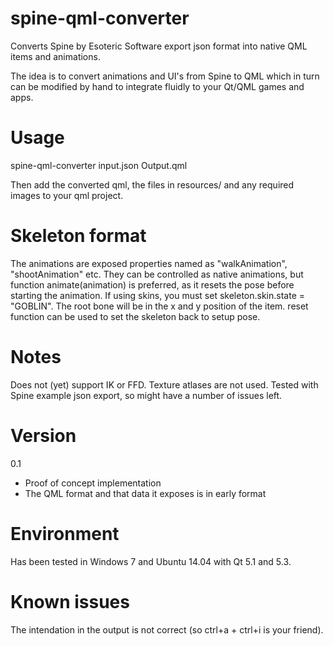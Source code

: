 spine-qml-converter
===================
Converts Spine by Esoteric Software export json format into native QML items and animations.

The idea is to convert animations and UI's from Spine to QML which in turn can be modified
by hand to integrate fluidly to your Qt/QML games and apps.

Usage
=========
spine-qml-converter input.json Output.qml

Then add the converted qml, the files in resources/ and any required images to your qml project.

Skeleton format
=========
The animations are exposed properties named as "walkAnimation", "shootAnimation" etc.
They can be controlled as native animations, but function animate(animation) is preferred, as
it resets the pose before starting the animation. 
If using skins, you must set skeleton.skin.state = "GOBLIN".
The root bone will be in the x and y position of the item.
reset function can be used to set the skeleton back to setup pose.

Notes
=========
Does not (yet) support IK or FFD. Texture atlases are not used.
Tested with Spine example json export, so might have a number of issues left. 

Version
=========
0.1 
 * Proof of concept implementation
 * The QML format and that data it exposes is in early format

Environment
=========
Has been tested in Windows 7 and Ubuntu 14.04 with Qt 5.1 and 5.3.

Known issues
=========
The intendation in the output is not correct (so ctrl+a + ctrl+i is your friend).